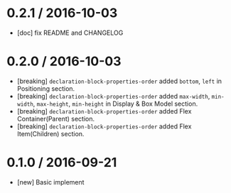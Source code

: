 0.2.1 / 2016-10-03
==================
- [doc] fix README and CHANGELOG

0.2.0 / 2016-10-03
==================
- [breaking] `declaration-block-properties-order` added `bottom`, `left` in Positioning section.
- [breaking] `declaration-block-properties-order` added `max-width`, `min-width`, `max-height`, `min-height` in Display & Box Model section.
- [breaking] `declaration-block-properties-order` added Flex Container(Parent) section.
- [breaking] `declaration-block-properties-order` added Flex Item(Children) section.

0.1.0 / 2016-09-21
==================
- [new] Basic implement
